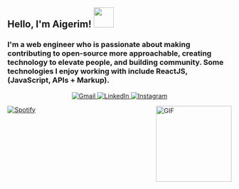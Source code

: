 <h2>Hello, I'm Aigerim! <img src="https://upload.wikimedia.org/wikipedia/commons/thumb/a/a7/React-icon.svg/1280px-React-icon.svg.png" width ='45px'> </h2>
<h3> I'm a web engineer who is passionate about making contributing to open-source more approachable, creating technology to elevate people, and building community. Some technologies I enjoy working with include ReactJS, (JavaScript, APIs + Markup). </h3>
<p align="center">
<a href="https://mail.google.com/mail/u/aigerim6769@gmail.com" target="_blank"><img alt="Gmail" src="https://img.shields.io/badge/Gmail-D14836?style=for-the-badge&logo=gmail&logoColor=white" /> </a> <a href="https://www.linkedin.com/in/aigerim-temirova-5ba952212/" target="_blank"><img alt="LinkedIn" src="https://img.shields.io/badge/linkedin-%230077B5.svg?&style=for-the-badge&logo=linkedin&logoColor=white" /> </h3>
  </a> <a href="https://www.instagram.com/aiscode/?hl=ru" target="_blank"><img alt="Instagram" src="https://img.shields.io/badge/Instagram-E4405F?style=for-the-badge&logo=instagram&logoColor=white" /></a> 
</p>
<img align="right" alt="GIF" height="170px" src="https://media.giphy.com/media/J5B1Y8QZnzXXbLQIBu/giphy.gif" />

[![Spotify](https://novatorem-kyzbk7wxl-bardiesel.vercel.app/api/spotify)](https://open.spotify.com/user/6e05ab75daa344b9b346c835030c9d03)
